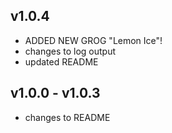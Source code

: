 ## v1.0.4
- ADDED NEW GROG "Lemon Ice"!
- changes to log output
- updated README

## v1.0.0 - v1.0.3
- changes to README